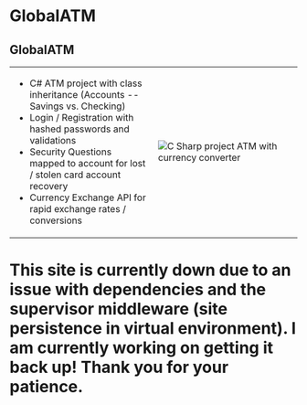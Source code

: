# GlobalATM

<h2>
  GlobalATM
</h2>
<table>
  <tr>
    <td style="width:50%">
      <ul>
        <li>C# ATM project with class inheritance (Accounts -- Savings vs. Checking)</li>
        <li>Login / Registration with hashed passwords and validations</li>
        <li>Security Questions mapped to account for lost / stolen card account recovery</li>
        <li>Currency Exchange API for rapid exchange rates / conversions</li>
      </ul>
    </td>
    <td style="width:50%">
        <img src="https://media.giphy.com/media/nKNYugt4VkkZTUJl9p/giphy.gif" alt="C Sharp project ATM with currency converter"/>
    </td>
  </tr>
</table>

# This site is currently down due to an issue with dependencies and the supervisor middleware (site persistence in virtual environment). I am currently working on getting it back up! Thank you for your patience.
